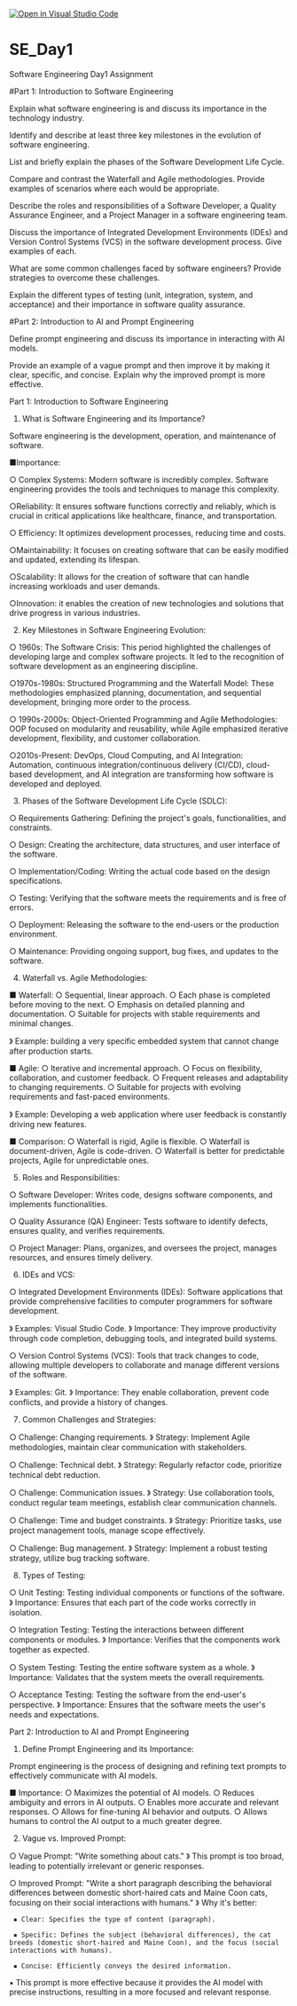 [![Open in Visual Studio Code](https://classroom.github.com/assets/open-in-vscode-2e0aaae1b6195c2367325f4f02e2d04e9abb55f0b24a779b69b11b9e10269abc.svg)](https://classroom.github.com/online_ide?assignment_repo_id=18597361&assignment_repo_type=AssignmentRepo)
# SE_Day1
Software Engineering Day1 Assignment

#Part 1: Introduction to Software Engineering

Explain what software engineering is and discuss its importance in the technology industry.


Identify and describe at least three key milestones in the evolution of software engineering.


List and briefly explain the phases of the Software Development Life Cycle.


Compare and contrast the Waterfall and Agile methodologies. Provide examples of scenarios where each would be appropriate.


Describe the roles and responsibilities of a Software Developer, a Quality Assurance Engineer, and a Project Manager in a software engineering team.


Discuss the importance of Integrated Development Environments (IDEs) and Version Control Systems (VCS) in the software development process. Give examples of each.


What are some common challenges faced by software engineers? Provide strategies to overcome these challenges.


Explain the different types of testing (unit, integration, system, and acceptance) and their importance in software quality assurance.


#Part 2: Introduction to AI and Prompt Engineering


Define prompt engineering and discuss its importance in interacting with AI models.


Provide an example of a vague prompt and then improve it by making it clear, specific, and concise. Explain why the improved prompt is more effective.



Part 1: Introduction to Software Engineering

1. What is Software Engineering and its Importance?

Software engineering is the development, operation, and maintenance of software. 

 ■Importance:

   ○ Complex Systems: Modern software is incredibly complex. Software engineering provides the tools and techniques to manage this complexity.

   ○Reliability: It ensures software functions correctly and reliably, which is crucial in critical applications like healthcare, finance, and transportation.

   ○ Efficiency: It optimizes development processes, reducing time and costs.

   ○Maintainability: It focuses on creating software that can be easily modified and updated, extending its lifespan.

   ○Scalability: It allows for the creation of software that can handle increasing workloads and user demands.

   ○Innovation: it enables the creation of new technologies and solutions that drive progress in various industries.

2. Key Milestones in Software Engineering Evolution:

 ○ 1960s: The Software Crisis: This period highlighted the challenges of developing large and complex software projects. It led to the recognition of software development as an engineering discipline.

 ○1970s-1980s: Structured Programming and the Waterfall Model: These methodologies emphasized planning, documentation, and sequential development, bringing more order to the process.

 ○ 1990s-2000s: Object-Oriented Programming and Agile Methodologies: OOP focused on modularity and reusability, while Agile emphasized iterative development, flexibility, and customer collaboration.

 ○2010s-Present: DevOps, Cloud Computing, and AI Integration: Automation, continuous integration/continuous delivery (CI/CD), cloud-based development, and AI integration are transforming how software is developed and deployed.

3. Phases of the Software Development Life Cycle (SDLC):

 ○ Requirements Gathering: Defining the project's goals, functionalities, and constraints.

 ○ Design: Creating the architecture, data structures, and user interface of the software.

 ○ Implementation/Coding: Writing the actual code based on the design specifications.

 ○ Testing: Verifying that the software meets the requirements and is free of errors.

 ○ Deployment: Releasing the software to the end-users or the production environment.

 ○ Maintenance: Providing ongoing support, bug fixes, and updates to the software.

4. Waterfall vs. Agile Methodologies:

 ■ Waterfall:
   ○ Sequential, linear approach.
   ○ Each phase is completed before moving to the next.
   ○ Emphasis on detailed planning and documentation.
   ○ Suitable for projects with stable requirements and minimal changes.

   》 Example: building a very specific embedded system that cannot change after production starts.

 ■ Agile:
   ○ Iterative and incremental approach.
   ○ Focus on flexibility, collaboration, and customer feedback.
   ○ Frequent releases and adaptability to changing requirements.
   ○ Suitable for projects with evolving requirements and fast-paced environments.

   》 Example: Developing a web application where user feedback is constantly driving new features.

 ■ Comparison:
   ○ Waterfall is rigid, Agile is flexible.
   ○ Waterfall is document-driven, Agile is code-driven.
   ○ Waterfall is better for predictable projects, Agile for unpredictable ones.

5. Roles and Responsibilities:

 ○ Software Developer: Writes code, designs software components, and implements functionalities.

 ○ Quality Assurance (QA) Engineer: Tests software to identify defects, ensures quality, and verifies requirements.

 ○ Project Manager: Plans, organizes, and oversees the project, manages resources, and ensures timely delivery.

6. IDEs and VCS:

 ○ Integrated Development Environments (IDEs): Software applications that provide comprehensive facilities to computer programmers for software development.

   》 Examples: Visual Studio Code.
   》 Importance: They improve productivity through code completion, debugging tools, and integrated build systems.

 ○ Version Control Systems (VCS): Tools that track changes to code, allowing multiple developers to collaborate and manage different versions of the software.

   》 Examples: Git.
   》 Importance: They enable collaboration, prevent code conflicts, and provide a history of changes.

7. Common Challenges and Strategies:

 ○ Challenge: Changing requirements.
   》 Strategy: Implement Agile methodologies, maintain clear communication with stakeholders.

 ○ Challenge: Technical debt.
   》 Strategy: Regularly refactor code, prioritize technical debt reduction.

 ○ Challenge: Communication issues.
   》 Strategy: Use collaboration tools, conduct regular team meetings, establish clear communication channels.

 ○ Challenge: Time and budget constraints.
   》 Strategy: Prioritize tasks, use project management tools, manage scope effectively.

 ○ Challenge: Bug management.
   》 Strategy: Implement a robust testing strategy, utilize bug tracking software.

8. Types of Testing:

 ○ Unit Testing: Testing individual components or functions of the software.
   》 Importance: Ensures that each part of the code works correctly in isolation.

 ○ Integration Testing: Testing the interactions between different components or modules.
   》 Importance: Verifies that the components work together as expected.

 ○ System Testing: Testing the entire software system as a whole.
   》 Importance: Validates that the system meets the overall requirements.

 ○ Acceptance Testing: Testing the software from the end-user's perspective.
   》 Importance: Ensures that the software meets the user's needs and expectations.

Part 2: Introduction to AI and Prompt Engineering

1. Define Prompt Engineering and its Importance:

Prompt engineering is the process of designing and refining text prompts to effectively communicate with AI models.

 ■ Importance:
   ○ Maximizes the potential of AI models.
   ○ Reduces ambiguity and errors in AI outputs.
   ○ Enables more accurate and relevant responses.
   ○ Allows for fine-tuning AI behavior and outputs.
   ○ Allows humans to control the AI output to a much greater degree.

2. Vague vs. Improved Prompt:

 ○ Vague Prompt: "Write something about cats."
   》 This prompt is too broad, leading to potentially irrelevant or generic responses.

 ○ Improved Prompt: "Write a short paragraph describing the behavioral differences between domestic short-haired cats and Maine Coon cats, focusing on their social interactions with humans."
   》 Why it's better:

     ▪︎ Clear: Specifies the type of content (paragraph).

     ▪︎ Specific: Defines the subject (behavioral differences), the cat breeds (domestic short-haired and Maine Coon), and the focus (social interactions with humans).

     ▪︎ Concise: Efficiently conveys the desired information.

   ▪︎ This prompt is more effective because it provides the AI model with precise instructions, resulting in a more focused and relevant response.